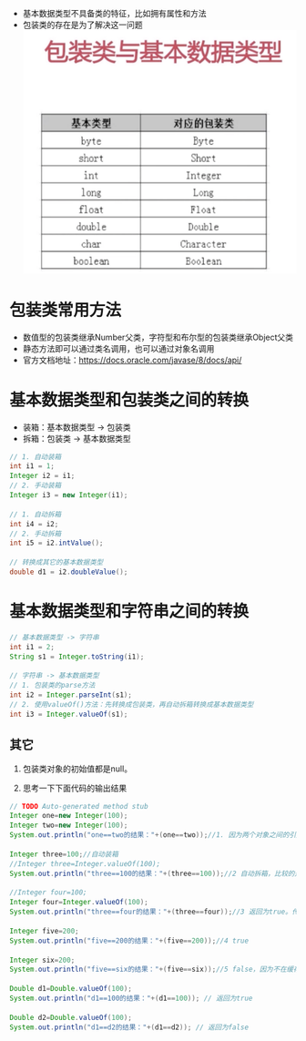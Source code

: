 * 基本数据类型不具备类的特征，比如拥有属性和方法
* 包装类的存在是为了解决这一问题
![](./images/map.png) 

# 包装类常用方法

* 数值型的包装类继承Number父类，字符型和布尔型的包装类继承Object父类
* 静态方法即可以通过类名调用，也可以通过对象名调用
* 官方文档地址：https://docs.oracle.com/javase/8/docs/api/


# 基本数据类型和包装类之间的转换

* 装箱：基本数据类型 -> 包装类
* 拆箱：包装类 -> 基本数据类型

```java
// 1. 自动装箱
int i1 = 1; 
Integer i2 = i1;
// 2. 手动装箱
Integer i3 = new Integer(i1);

// 1. 自动拆箱
int i4 = i2;
// 2. 手动拆箱
int i5 = i2.intValue();

// 转换成其它的基本数据类型
double d1 = i2.doubleValue();
```

# 基本数据类型和字符串之间的转换
```java
// 基本数据类型 -> 字符串
int i1 = 2;
String s1 = Integer.toString(i1);

// 字符串 -> 基本数据类型
// 1. 包装类的parse方法
int i2 = Integer.parseInt(s1);
// 2. 使用valueOf()方法：先转换成包装类，再自动拆箱转换成基本数据类型
int i3 = Integer.valueOf(s1);
```

## 其它

1. 包装类对象的初始值都是null。

2. 思考一下下面代码的输出结果
```java
// TODO Auto-generated method stub
Integer one=new Integer(100);
Integer two=new Integer(100);
System.out.println("one==two的结果："+(one==two));//1. 因为两个对象之间的引用地址不一样，所以返回为false。

Integer three=100;//自动装箱
//Integer three=Integer.valueOf(100);
System.out.println("three==100的结果："+(three==100));//2 自动拆箱，比较的是拆箱之后的数值。返回为true。

//Integer four=100;
Integer four=Integer.valueOf(100);
System.out.println("three==four的结果："+(three==four));//3 返回为true。传入的参数小于127，大于-128，则会调用对象池的缓存区保存变量three，而不是再去new一个对象。所以它们指向的空间是一样的。

Integer five=200;
System.out.println("five==200的结果："+(five==200));//4 true

Integer six=200;
System.out.println("five==six的结果："+(five==six));//5 false，因为不在缓存区

Double d1=Double.valueOf(100);
System.out.println("d1==100的结果："+(d1==100)); // 返回为true

Double d2=Double.valueOf(100);
System.out.println("d1==d2的结果："+(d1==d2)); // 返回为false
```